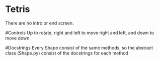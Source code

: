 # Tetris
There are no intro or end screen.

#Controls
Up to rotate, right and left to move right and left, and down to move down

#Docstrings
Every Shape consist of the same methods, so the abstract class (Shape.py) consist of the docstrings for each method
